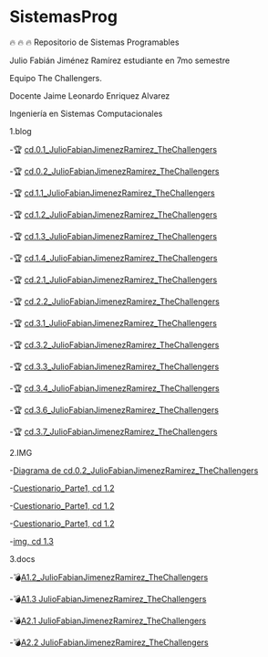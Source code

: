 # SistemasProg
:fire: :fire: :fire: Repositorio de Sistemas Programables

Julio Fabián Jiménez Ramírez estudiante en 7mo semestre

Equipo The Challengers.

Docente Jaime Leonardo Enriquez Alvarez

Ingeniería en Sistemas Computacionales

1.blog 

  -:trophy: [cd.0.1_JulioFabianJimenezRamirez_TheChallengers](https://github.com/JJimenez2117/SistemasProg/blob/master/C0.1.md)
  
  -:trophy: [cd.0.2_JulioFabianJimenezRamirez_TheChallengers](https://github.com/JJimenez2117/SistemasProg/blob/master/C0.2JulioFabianJimenezRamirez_Thechallengers.md)
  
  -:trophy: [cd.1.1_JulioFabianJimenezRamirez_TheChallengers](https://github.com/JJimenez2117/SistemasProg/blob/master/C1.1_JulioFabianJimenezRamirez_TheChallengers.md)
  
  -:trophy: [cd.1.2_JulioFabianJimenezRamirez_TheChallengers](https://github.com/JJimenez2117/SistemasProg/blob/master/C1.2_JulioJimenez_TheChallengers.md)
  
   -:trophy: [cd.1.3_JulioFabianJimenezRamirez_TheChallengers](https://github.com/JJimenez2117/SistemasProg/blob/master/C1.3_JulioJimenez_TheChallengers.md)
   
   -:trophy: [cd.1.4_JulioFabianJimenezRamirez_TheChallengers](https://github.com/JJimenez2117/SistemasProg/blob/master/C1.4_JulioJimenez_TheChallengers.md)
   
   -:trophy: [cd.2.1_JulioFabianJimenezRamirez_TheChallengers](https://github.com/JJimenez2117/SistemasProg/blob/master/C2.1_JulioJimenez_TheChallengers.md)
   
  -:trophy: [cd.2.2_JulioFabianJimenezRamirez_TheChallengers](https://github.com/JJimenez2117/SistemasProg/blob/master/C2.2_JulioJimenez_TheChallengers.md)
  
  -:trophy: [cd.3.1_JulioFabianJimenezRamirez_TheChallengers](https://github.com/JJimenez2117/SistemasProg/blob/master/C3.1_JulioJimenez_TheChallengers.md)
  
  -:trophy: [cd.3.2_JulioFabianJimenezRamirez_TheChallengers](https://github.com/JJimenez2117/SistemasProg/blob/master/C3.2_JulioJimenez_TheChallengers.md)
  
  -:trophy: [cd.3.3_JulioFabianJimenezRamirez_TheChallengers](https://github.com/JJimenez2117/SistemasProg/blob/master/C3.3_JulioJimenez_TheChallengers.md)
  
  -:trophy: [cd.3.4_JulioFabianJimenezRamirez_TheChallengers](https://github.com/JJimenez2117/SistemasProg/blob/master/C3.4_JulioJimenez_TheChallengers.md)
  
   -:trophy: [cd.3.6_JulioFabianJimenezRamirez_TheChallengers](https://github.com/JJimenez2117/SistemasProg/blob/master/C3.6_JulioJimenez_TheChallengers.md)
  
   -:trophy: [cd.3.7_JulioFabianJimenezRamirez_TheChallengers](https://github.com/JJimenez2117/SistemasProg/blob/master/C3.7_JulioJimenez_TheChallengers.md)

2.IMG

  -[Diagrama de cd.0.2_JulioFabianJimenezRamirez_TheChallengers](https://github.com/JJimenez2117/SistemasProg/blob/master/IMG/diagramaC0.2.drawio.png)
  
  -[Cuestionario_Parte1, cd 1.2](https://github.com/JJimenez2117/SistemasProg/blob/master/IMG/C1.x_CalculoCircuito-1.png)
  
  -[Cuestionario_Parte1, cd 1.2](https://github.com/JJimenez2117/SistemasProg/blob/master/IMG/C1.x_CalculoCircuito-2.png)
  
  -[Cuestionario_Parte1, cd 1.2](https://github.com/JJimenez2117/SistemasProg/blob/master/IMG/C1.x_CalculoCircuito-3.png)
  
  -[img, cd 1.3](https://github.com/JJimenez2117/SistemasProg/blob/master/IMG/C1.x_SensoresTransductoresCircuitoVout.png)

3.docs

  -:bomb:[A1.2_JulioFabianJimenezRamirez_TheChallengers](https://github.com/JJimenez2117/SistemasProg/blob/master/A1.2_JulioJimenez_TheChallengers.md)
  
  -:bomb:[A1.3 JulioFabianJimenezRamirez_TheChallengers](https://github.com/JJimenez2117/SistemasProg/blob/master/A1.3_JulioJimenez_TheChallengers.md)
  
   -:bomb:[A2.1 JulioFabianJimenezRamirez_TheChallengers](https://github.com/JJimenez2117/SistemasProg/blob/master/A2.1_JulioJimenez_TheChallengers.md)
   
   -:bomb:[A2.2 JulioFabianJimenezRamirez_TheChallengers](https://github.com/JJimenez2117/SistemasProg/blob/master/A2.2_JulioJimenez_TheChallengers.md)
  
